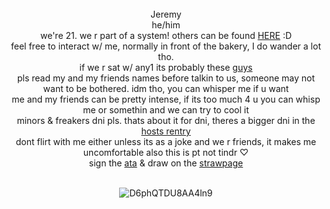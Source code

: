 
</div> <div align="center">   ⠀⠀
</div> <div align="center">Jeremy  </div>  
</div> <div align="center"> he/him</a> </div> 
</div> <div align="center"> we're 21. we r part of a system! others can be found <a href="https://rentry.co/VenomLogang">HERE</a> :D </div>
</div> <div align="center"> feel free to interact w/ me, normally in front of the bakery, I do wander a lot tho. 
</div> <div align="center"> if we r sat w/ any1 its probably these <a href="https://rentry.co/VenomFriends">guys</a>
</div> <div align="center"> pls read my and my friends names before talkin to us, someone may not want to be bothered. idm tho, you can whisper me if u want 
</div> <div align="center"> me and my friends can be pretty intense, if its too much 4 u you can whisp me or somethin and we can try to cool it </div> <div align="center"> 
</div> <div align="center"> 
  </div> <div align="center"> minors & freakers dni pls. thats about it for dni, theres a bigger dni in the <a href="https://rentry.co/Venomsparx"> hosts rentry</a>
</div> <div align="center"> dont flirt with me either unless its as a joke and we r friends, it makes me uncomfortable also this is pt not tindr ♡
  </div> <div align="center"> 
</div> <div align="center"> sign the <a href="https://escortingmen.atabook.org">ata</a> & draw on the <a href="https://venomsparx.straw.page">strawpage</a>
  </div> <div align="center">   ⠀⠀
     </div> <div align="center">   
      
![D6phQTDU8AA4ln9](https://github.com/user-attachments/assets/ad2e305b-36a8-46bc-a9f1-5c84d5643541)
